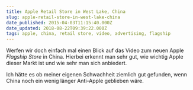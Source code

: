 ```yaml
---
title: Apple Retail Store in West Lake, China
slug: apple-retail-store-in-west-lake-china
date_published: 2015-04-03T11:15:40.000Z
date_updated: 2018-08-22T09:39:22.000Z
tags: apple, china, retail store, video, advertising, flagship
---
```


Werfen wir doch einfach mal einen Blick auf das Video zum neuen Apple *Flagship Store* in China. Hierbei erkennt man sehr gut, wie wichtig Apple dieser Markt ist und wie sehr man sich anbiedert.

Ich hätte es ob meiner eigenen Schwachheit ziemlich gut gefunden, wenn China noch ein wenig länger Anti-Apple geblieben wäre.
